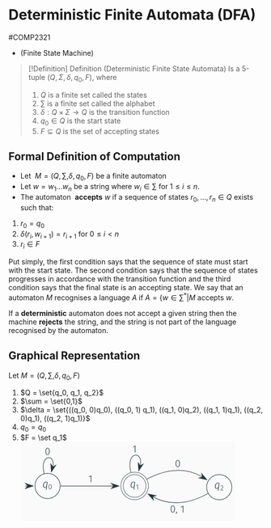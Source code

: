 # Deterministic Finite Automata (DFA)
#COMP2321
- (Finite State Machine)
> [!Definition] Definition (Deterministic Finite State Automata)
> Is a 5-tuple $(Q, Σ, δ, q_0, F)$, where
> 1. $Q$ is a finite set called the states
> 2. $\sum$ is a finite set called the alphabet
> 3. $δ : Q × Σ \rightarrow Q$ is the transition function
> 4. $q_0 ∈ Q$ is the start state
> 5. $F ⊆ Q$ is the set of accepting states
## Formal Definition of Computation
- Let  $M = (Q, \sum , \delta, q_0, F)$ be a finite automaton
- Let $w = w_1 ... w_n$ be a string where $w_i \in \sum \text{ for } 1 \leq i \leq n$.
- The automaton  **accepts** $w$ if a sequence of states $r_0, \dots, r_n \in Q$ exists such that:
1. $r_0 = q_0$
2. $\delta (r_i, w_{i+1}) = r_{i+1} \text{ for } 0 \leq i < n$
3. $r_i \in F$

Put simply, the first condition says that the sequence of state must start with the start state. The second condition says that the sequence of states progresses in accordance with the transition function and the third condition says that the final state is an accepting state. We say that an automaton $M$ recognises a language $A$ if $A = \{w \in \sum^* | M \text{ accepts } w$.

If a **deterministic** automaton does not accept a given string then the machine **rejects** the string, and the string is not part of the language recognised by the automaton.

## Graphical Representation
Let $M = (Q, \sum, \delta, q_0, F)$
1. $Q = \set{q_0, q_1, q_2}$
2. $\sum = \set{0,1}$
3. $\delta = \set{((q_0, 0)q_0), ((q_0, 1) q_1), ((q_1, 0)q_2), ((q_1, 1)q_1), ((q_2, 0)q_1), ((q_2, 1)q_1)}$
4. $q_0 = q_0$
5. $F = \set q_1$
![](Images/DFA.png)
